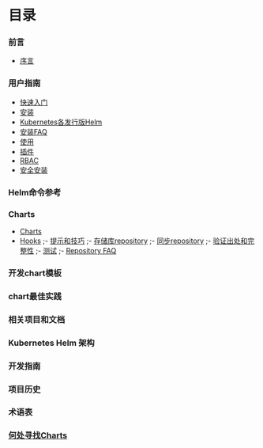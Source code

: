 # 目录
### 前言

  - [序言](README.md)

### 用户指南

- [快速入门](quickstart/quickstart-zh_cn.md)
- [安装](quickstart/install-zh_cn.md)
- [Kubernetes各发行版Helm](quickstart/kubernetes_distros-zh_cn.md)
- [安装FAQ](quickstart/install_faq-zh_cn.md)
- [使用](quickstart/using_helm-zh_cn.md)
- [插件](quickstart/plugins-zh_cn.md)
- [RBAC](quickstart/rbac-zh_cn.md)
- [安全安装](quickstart/securing_installation-zh_cn.md)

### Helm命令参考
### Charts
- [Charts](chart/charts-zh_cn.md)
- [Hooks](chart/charts_hooks-zh_cn.md)
;- [提示和技巧](charts_tips_and_tricks-zh_cn.md)
;- [存储库repository](chart_repository-zh_cn.md)
;- [同步repository](chart_repository_sync_example-zh_cn.md)
;- [验证出处和完整性](provenance-zh_cn.md)
;- [测试](chart_tests-zh_cn.md)
;- [Repository FAQ](chart_repository_faq-zh_cn.md)

### 开发chart模板
### chart最佳实践
### 相关项目和文档
### Kubernetes Helm 架构
### 开发指南
### 项目历史
### 术语表
### [何处寻找Charts](https://hub.kubeapps.com/)
